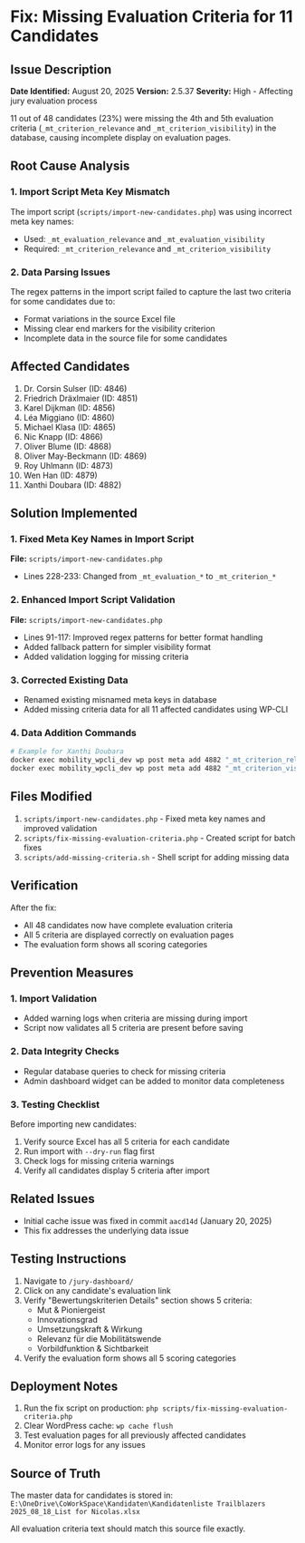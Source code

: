 # Fix: Missing Evaluation Criteria for 11 Candidates

## Issue Description
**Date Identified:** August 20, 2025
**Version:** 2.5.37
**Severity:** High - Affecting jury evaluation process

11 out of 48 candidates (23%) were missing the 4th and 5th evaluation criteria (`_mt_criterion_relevance` and `_mt_criterion_visibility`) in the database, causing incomplete display on evaluation pages.

## Root Cause Analysis

### 1. Import Script Meta Key Mismatch
The import script (`scripts/import-new-candidates.php`) was using incorrect meta key names:
- Used: `_mt_evaluation_relevance` and `_mt_evaluation_visibility`
- Required: `_mt_criterion_relevance` and `_mt_criterion_visibility`

### 2. Data Parsing Issues
The regex patterns in the import script failed to capture the last two criteria for some candidates due to:
- Format variations in the source Excel file
- Missing clear end markers for the visibility criterion
- Incomplete data in the source file for some candidates

## Affected Candidates
1. Dr. Corsin Sulser (ID: 4846)
2. Friedrich Dräxlmaier (ID: 4851)
3. Karel Dijkman (ID: 4856)
4. Léa Miggiano (ID: 4860)
5. Michael Klasa (ID: 4865)
6. Nic Knapp (ID: 4866)
7. Oliver Blume (ID: 4868)
8. Oliver May-Beckmann (ID: 4869)
9. Roy Uhlmann (ID: 4873)
10. Wen Han (ID: 4879)
11. Xanthi Doubara (ID: 4882)

## Solution Implemented

### 1. Fixed Meta Key Names in Import Script
**File:** `scripts/import-new-candidates.php`
- Lines 228-233: Changed from `_mt_evaluation_*` to `_mt_criterion_*`

### 2. Enhanced Import Script Validation
**File:** `scripts/import-new-candidates.php`
- Lines 91-117: Improved regex patterns for better format handling
- Added fallback pattern for simpler visibility format
- Added validation logging for missing criteria

### 3. Corrected Existing Data
- Renamed existing misnamed meta keys in database
- Added missing criteria data for all 11 affected candidates using WP-CLI

### 4. Data Addition Commands
```bash
# Example for Xanthi Doubara
docker exec mobility_wpcli_dev wp post meta add 4882 "_mt_criterion_relevance" "Doubara beweist, wie On-Demand-Mobilität den ÖPNV ergänzen und Mobilitätslücken schließen kann."
docker exec mobility_wpcli_dev wp post meta add 4882 "_mt_criterion_visibility" "Als Pionierin im Bereich autonomer und geteilter Mobilität ist sie sichtbare Vorreiterin der Verkehrswende."
```

## Files Modified
1. `scripts/import-new-candidates.php` - Fixed meta key names and improved validation
2. `scripts/fix-missing-evaluation-criteria.php` - Created script for batch fixes
3. `scripts/add-missing-criteria.sh` - Shell script for adding missing data

## Verification
After the fix:
- All 48 candidates now have complete evaluation criteria
- All 5 criteria are displayed correctly on evaluation pages
- The evaluation form shows all scoring categories

## Prevention Measures

### 1. Import Validation
- Added warning logs when criteria are missing during import
- Script now validates all 5 criteria are present before saving

### 2. Data Integrity Checks
- Regular database queries to check for missing criteria
- Admin dashboard widget can be added to monitor data completeness

### 3. Testing Checklist
Before importing new candidates:
1. Verify source Excel has all 5 criteria for each candidate
2. Run import with `--dry-run` flag first
3. Check logs for missing criteria warnings
4. Verify all candidates display 5 criteria after import

## Related Issues
- Initial cache issue was fixed in commit `aacd14d` (January 20, 2025)
- This fix addresses the underlying data issue

## Testing Instructions
1. Navigate to `/jury-dashboard/`
2. Click on any candidate's evaluation link
3. Verify "Bewertungskriterien Details" section shows 5 criteria:
   - Mut & Pioniergeist
   - Innovationsgrad
   - Umsetzungskraft & Wirkung
   - Relevanz für die Mobilitätswende
   - Vorbildfunktion & Sichtbarkeit
4. Verify the evaluation form shows all 5 scoring categories

## Deployment Notes
1. Run the fix script on production: `php scripts/fix-missing-evaluation-criteria.php`
2. Clear WordPress cache: `wp cache flush`
3. Test evaluation pages for all previously affected candidates
4. Monitor error logs for any issues

## Source of Truth
The master data for candidates is stored in:
`E:\OneDrive\CoWorkSpace\Kandidaten\Kandidatenliste Trailblazers 2025_08_18_List for Nicolas.xlsx`

All evaluation criteria text should match this source file exactly.